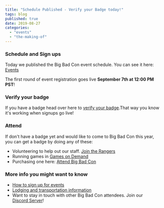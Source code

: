 ```yaml
---
title: "Schedule Published - Verify your Badge today!"
tags: blog
published: true
date: 2019-08-27
categories: 
  - "events"
  - "the-making-of"
---
```


### Schedule and Sign ups

Today we published the Big Bad Con event schedule. You can see it here: [Events](https://www.bigbadcon.com/events/)

The first round of event registration goes live **September 7th at 12:00 PM PST**!

### Verify your badge

If you have a badge head over here to [verify your badge](https://www.bigbadcon.com/events/verify-your-2019-big-bad-con-badge/).That way you know it's working when signups go live!

### Attend

If don't have a badge yet and would like to come to Big Bad Con this year, you can get a badge by doing any of these:

- Volunteering to help out our staff. [Join the Rangers](https://www.bigbadcon.com/volunteer/join-the-rangers/)
- Running games in [Games on Demand](https://www.bigbadcon.com/volunteer/gm-god/)
- Purchasing one here: [Attend Big Bad Con](https://www.bigbadcon.com/attend/)

### More info you might want to know

- [How to sign up for events](https://www.bigbadcon.com/how-are-game-sign-ups-going-to-work/)
- [Lodging and transportation information](https://www.bigbadcon.com/hotel/)
- Want to stay in touch with other Big Bad Con attendees. Join our [Discord Server](https://discord.gg/ZzPqYE3)!
